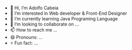 - 👋 Hi, I’m Adolfo Cabeia
- 👀 I’m interested in Web developer & Front-End Designer
- 🌱 I’m currently learning Java Programing Language
- 💞️ I’m looking to collaborate on ...
- 📫 How to reach me ...
- 😄 Pronouns: ...
- ⚡ Fun fact: ...

<!---
Adolfo271691/Adolfo271691 is a ✨ special ✨ repository because its `README.md` (this file) appears on your GitHub profile.
You can click the Preview link to take a look at your changes.
--->
